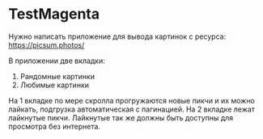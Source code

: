# TestMagenta
Нужно написать приложение для вывода картинок с ресурса:
https://picsum.photos/

В приложении две вкладки:
1) Рандомные картинки
2) Любимые картинки

На 1 вкладке по мере скролла прогружаются новые пикчи и их можно лайкать,
подгрузка автоматическая с пагинацией.
На 2 вкладке лежат лайкнутые пикчи. Лайкнутые так же должны быть доступны для просмотра без интернета.
